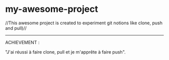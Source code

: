 # my-awesome-project

//This awesome project is created to experiment git notions like clone, push and pull)//

---

ACHIEVEMENT :

"J'ai réussi à faire clone, pull et je m'apprête à faire push".
